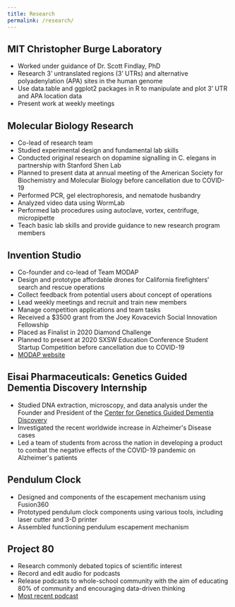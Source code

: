 ```yaml
---
title: Research
permalink: /research/
---
```

## MIT Christopher Burge Laboratory
- Worked under guidance of Dr. Scott Findlay, PhD
- Research 3’ untranslated regions (3’ UTRs) and alternative polyadenylation (APA) sites in the human genome
- Use data.table and ggplot2 packages in R to manipulate and plot 3’ UTR and APA location data
- Present work at weekly meetings

## Molecular Biology Research
- Co-lead of research team
- Studied experimental design and fundamental lab skills
- Conducted original research on dopamine signalling in C. elegans in partnership with Stanford Shen Lab
- Planned to present data at annual meeting of the American Society for Biochemistry and Molecular Biology before cancellation due to COVID-19
- Performed PCR, gel electrophoresis, and nematode husbandry
- Analyzed video data using WormLab
- Performed lab procedures using autoclave, vortex, centrifuge, micropipette
- Teach basic lab skills and provide guidance to new research program members

## Invention Studio
- Co-founder and co-lead of Team MODAP
- Design and prototype affordable drones for California firefighters’ search and rescue operations
- Collect feedback from potential users about concept of operations
- Lead weekly meetings and recruit and train new members
- Manage competition applications and team tasks
- Received a $3500 grant from the Joey Kovacevich Social Innovation Fellowship
- Placed as Finalist in 2020 Diamond Challenge
- Planned to present at 2020 SXSW Education Conference Student Startup Competition before cancellation due to COVID-19
- [MODAP website](https://www.modap.io/)

## Eisai Pharmaceuticals: Genetics Guided Dementia Discovery Internship
- Studied DNA extraction, microscopy, and data analysis under the Founder and President of the [Center for Genetics Guided Dementia Discovery](https://us.eisai.com/en/our-science/discovery-centers/g2d2)
- Investigated the recent worldwide increase in Alzheimer's Disease cases
- Led a team of students from across the nation in developing a product to combat the negative effects of the COVID-19 pandemic on Alzheimer's patients

## Pendulum Clock
- Designed and components of the escapement mechanism using Fusion360
- Prototyped pendulum clock components using various tools, including laser cutter and 3-D printer
- Assembled functioning pendulum escapement mechanism 

## Project 80
- Research commonly debated topics of scientific interest
- Record and edit audio for podcasts
- Release podcasts to whole-school community with the aim of educating 80% of community and encouraging data-driven thinking
- [Most recent podcast](https://www.project80.org/misinformation-podcast)
